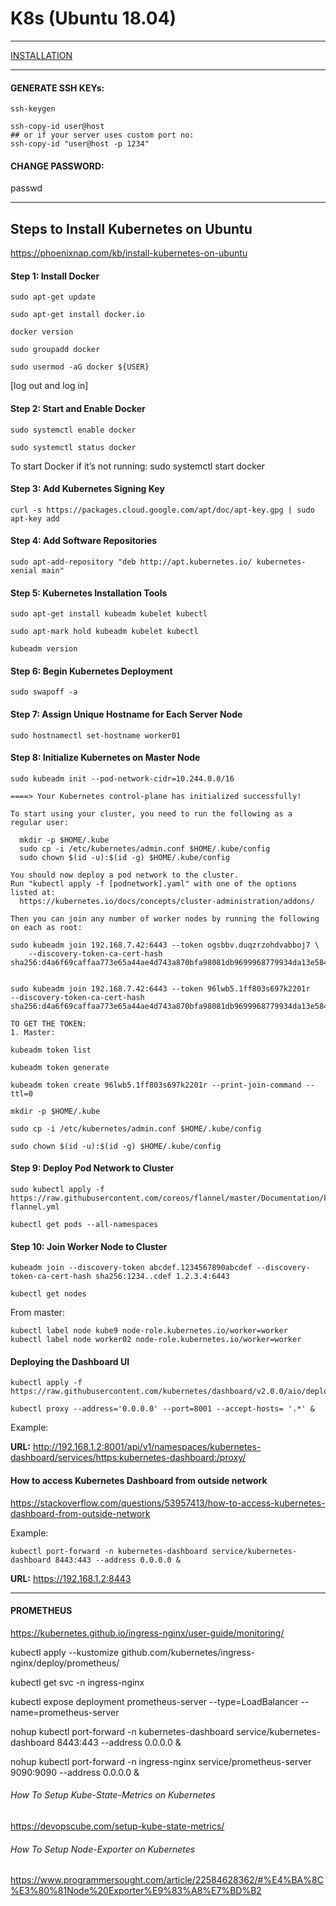 # K8s (Ubuntu 18.04)

-----------------------

[INSTALLATION](#Installation)

-----------------------

#### GENERATE SSH KEYs:

```
ssh-keygen

ssh-copy-id user@host
## or if your server uses custom port no:
ssh-copy-id "user@host -p 1234"
```

#### CHANGE PASSWORD:

passwd

-----------------------

## Steps to Install Kubernetes on Ubuntu

https://phoenixnap.com/kb/install-kubernetes-on-ubuntu


#### Step 1: Install Docker

```
sudo apt-get update

sudo apt-get install docker.io

docker version
```

```
sudo groupadd docker

sudo usermod -aG docker ${USER}
```

[log out and log in]


#### Step 2: Start and Enable Docker

```
sudo systemctl enable docker

sudo systemctl status docker
```

To start Docker if it’s not running: sudo systemctl start docker


#### Step 3: Add Kubernetes Signing Key

```
curl -s https://packages.cloud.google.com/apt/doc/apt-key.gpg | sudo apt-key add
```


#### Step 4: Add Software Repositories

```
sudo apt-add-repository "deb http://apt.kubernetes.io/ kubernetes-xenial main"
```


#### Step 5: Kubernetes Installation Tools

```
sudo apt-get install kubeadm kubelet kubectl

sudo apt-mark hold kubeadm kubelet kubectl

kubeadm version
```


#### Step 6: Begin Kubernetes Deployment

```
sudo swapoff -a
```


#### Step 7: Assign Unique Hostname for Each Server Node 

```
sudo hostnamectl set-hostname worker01
```


#### Step 8: Initialize Kubernetes on Master Node

```
sudo kubeadm init --pod-network-cidr=10.244.0.0/16
```

```
====> Your Kubernetes control-plane has initialized successfully!

To start using your cluster, you need to run the following as a regular user:

  mkdir -p $HOME/.kube
  sudo cp -i /etc/kubernetes/admin.conf $HOME/.kube/config
  sudo chown $(id -u):$(id -g) $HOME/.kube/config

You should now deploy a pod network to the cluster.
Run "kubectl apply -f [podnetwork].yaml" with one of the options listed at:
  https://kubernetes.io/docs/concepts/cluster-administration/addons/

Then you can join any number of worker nodes by running the following on each as root:

sudo kubeadm join 192.168.7.42:6443 --token ogsbbv.duqzrzohdvabboj7 \
    --discovery-token-ca-cert-hash sha256:d4a6f69caffaa773e65a44ae4d743a870bfa98081db9699968779934da13e584
	
	
sudo kubeadm join 192.168.7.42:6443 --token 96lwb5.1ff803s697k2201r     --discovery-token-ca-cert-hash sha256:d4a6f69caffaa773e65a44ae4d743a870bfa98081db9699968779934da13e584

TO GET THE TOKEN:
1. Master:

kubeadm token list

kubeadm token generate

kubeadm token create 96lwb5.1ff803s697k2201r --print-join-command --ttl=0

```	
	
```
mkdir -p $HOME/.kube

sudo cp -i /etc/kubernetes/admin.conf $HOME/.kube/config

sudo chown $(id -u):$(id -g) $HOME/.kube/config
```

#### Step 9: Deploy Pod Network to Cluster

```
sudo kubectl apply -f https://raw.githubusercontent.com/coreos/flannel/master/Documentation/kube-flannel.yml

kubectl get pods --all-namespaces
```


#### Step 10: Join Worker Node to Cluster

```
kubeadm join --discovery-token abcdef.1234567890abcdef --discovery-token-ca-cert-hash sha256:1234..cdef 1.2.3.4:6443

kubectl get nodes
```


From master:

```
kubectl label node kube9 node-role.kubernetes.io/worker=worker
kubectl label node worker02 node-role.kubernetes.io/worker=worker
```


#### Deploying the Dashboard UI

```
kubectl apply -f https://raw.githubusercontent.com/kubernetes/dashboard/v2.0.0/aio/deploy/recommended.yaml

kubectl proxy --address='0.0.0.0' --port=8001 --accept-hosts= '.*' &
```

Example:

**URL:** http://192.168.1.2:8001/api/v1/namespaces/kubernetes-dashboard/services/https:kubernetes-dashboard:/proxy/



#### How to access Kubernetes Dashboard from outside network

https://stackoverflow.com/questions/53957413/how-to-access-kubernetes-dashboard-from-outside-network

Example:

```
kubectl port-forward -n kubernetes-dashboard service/kubernetes-dashboard 8443:443 --address 0.0.0.0 &
```

**URL:** https://192.168.1.2:8443



------------------

#### PROMETHEUS

https://kubernetes.github.io/ingress-nginx/user-guide/monitoring/

kubectl apply --kustomize github.com/kubernetes/ingress-nginx/deploy/prometheus/

kubectl get svc -n ingress-nginx




kubectl expose deployment prometheus-server  --type=LoadBalancer --name=prometheus-server 


nohup kubectl port-forward -n kubernetes-dashboard service/kubernetes-dashboard 8443:443 --address 0.0.0.0 &

nohup kubectl port-forward -n ingress-nginx service/prometheus-server 9090:9090 --address 0.0.0.0 &



###### How To Setup Kube-State-Metrics on Kubernetes

https://devopscube.com/setup-kube-state-metrics/



###### How To Setup Node-Exporter on Kubernetes
https://www.programmersought.com/article/22584628362/#%E4%BA%8C%E3%80%81Node%20Exporter%E9%83%A8%E7%BD%B2
